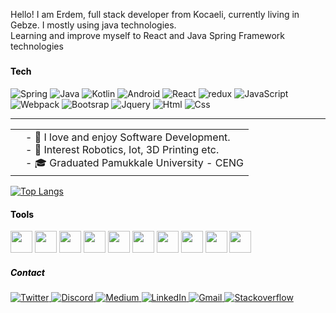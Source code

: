 Hello!
I am Erdem, full stack developer from Kocaeli, currently living in Gebze. I mostly using java technologies.
<br>
Learning and improve myself to React and Java Spring Framework technologies

<!-- About -->
<h5 style="color:black"> </h5>
<h4 align="left" style="color:black">Tech </h4>
<!-- Tech -->
<p>
<img alt="Spring" src="https://img.shields.io/badge/-Spring-4CAF50?style=flat-square&logo=spring&logoColor=white" /> 
<img alt="Java" src="https://img.shields.io/badge/-Java-EF5350?style=flat-square&logo=java&logoColor=white" /> 
<img alt="Kotlin" src="https://img.shields.io/badge/-Kotlin-1b74ba?style=flat-square&logo=kotlin&logoColor=white" /> 
<img alt="Android" src="https://img.shields.io/badge/-Android-388E3C?style=flat-square&logo=android&logoColor=white" /> 
<img alt="React" src="https://img.shields.io/badge/-React-1E88E5?style=flat-square&logo=react&logoColor=white" />
<img alt="redux" src="https://img.shields.io/badge/-Redux-764ABC?style=flat-square&logo=redux&logoColor=white" />
<img alt="JavaScript" src="https://img.shields.io/badge/-Javascript-FDD835?style=flat-square&logo=javascript&logoColor=white" />
<img alt="Webpack" src="https://img.shields.io/badge/-Webpack-1b74ba?style=flat-square&logo=webpack&logoColor=white" />
<img alt="Bootsrap" src="https://img.shields.io/badge/-Bootstrap-7811f2?style=flat-square&logo=bootstrap&logoColor=white" />
<img alt="Jquery" src="https://img.shields.io/badge/-Jquery-78909C?style=flat-square&logo=jquery&logoColor=white" />
<img alt="Html" src="https://img.shields.io/badge/-Html5-FF5722?style=html5-square&logo=html5&logoColor=white" />
<img alt="Css" src="https://img.shields.io/badge/-Css-EC407A?style=flat-square&logo=css&logoColor=white" />
</p>

---

<table border="0">
<td>
</td>
<td>
- 🦕 I love and enjoy Software Development.<br/>
- 🔬 Interest Robotics, Iot, 3D Printing etc.<br/>
- 🎓 Graduated Pamukkale University - CENG<br/>
</td>
</table>

[![Top Langs](https://github-readme-stats.vercel.app/api/top-langs/?username=anuraghazra&layout=compact)](https://github.com/anuraghazra/github-readme-stats)

<!-- Tools -->

<h4 align="left" style="color:black">Tools </h4>
<p align="left">
<img height="35" src="https://www.svgrepo.com/show/353906/intellij-idea.svg" />
<img  height="35" src="https://cdn.jsdelivr.net/gh/devicons/devicon/icons/vscode/vscode-original.svg" />
<img height="35" src="https://cdn.jsdelivr.net/gh/devicons/devicon/icons/androidstudio/androidstudio-original.svg"/>
<img height="35" src="https://www.svgrepo.com/show/354202/postman-icon.svg"/>
<img height="35" src="https://www.svgrepo.com/show/452166/bitbucket.svg" />
<img height="35" src="https://cdn.jsdelivr.net/gh/devicons/devicon/icons/git/git-original.svg" />
<img height="35" src="https://firebase.google.com/static/downloads/brand-guidelines/SVG/logo-logomark.svg" />   
<img height="35" src="https://netbeans.apache.org/images/touch-icon-iphone-retina.png" />
<img height="35" src="https://www.svgrepo.com/show/303229/microsoft-sql-server-logo.svg" />
<img height="35"  src="https://cdn.jsdelivr.net/gh/devicons/devicon/icons/apachekafka/apachekafka-original.svg" />
</p>
<!-- Contact -->
<p>
<h5 align="left" style="color:black">Contact</h5>
<p>
<a href="https://twitter.com/erdemgencoglu" target="_blank">
<img alt="Twitter" src="https://img.shields.io/badge/twitter-%231DA1F2.svg?&style=for-the-badge&logo=twitter&logoColor=white" />
</a> 
<a href="https://discordapp.com/users/Erdem#1852" target="_blank">
<img alt="Discord" src="https://img.shields.io/badge/discord-5865f2.svg?&style=for-the-badge&logo=discord&logoColor=white" />
</a>
<a href="https://medium.com/@erdemgencoglu" target="_blank">
<img alt="Medium" src="https://img.shields.io/badge/medium-%2312100E.svg?&style=for-the-badge&logo=medium&logoColor=white" />
</a>
<a href="https://www.linkedin.com/in/erdemgencoglu/" target="_blank">
<img alt="LinkedIn" src="https://img.shields.io/badge/linkedin-%230077B5.svg?&style=for-the-badge&logo=linkedin&logoColor=white" />
</a> 
<a href="mailto:gencogluerdem@gmail.com" target="_blank">
<img alt="Gmail" src="https://img.shields.io/badge/gmail-EF5350.svg?&style=for-the-badge&logo=gmail&logoColor=white" />
</a> 
<a href="https://stackoverflow.com/users/11989181/egencoglu" target="_blank">
<img alt="Stackoverflow" src="https://img.shields.io/badge/stackoverflow-FF7043.svg?&style=for-the-badge&logo=stack-overflow&logoColor=white" />
</a> 
</p>
